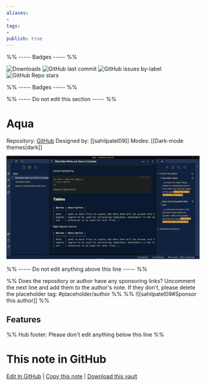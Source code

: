 ```yaml
---
aliases:
- 
tags: 
- 
publish: true
---
```


%% ----- Badges ----- %%

![Downloads](https://img.shields.io/badge/downloads-3678-573E7A?style=for-the-badge&logo=)
![GitHub last commit](https://img.shields.io/github/last-commit/sahilpatel09/Aqua-obsidian?color=573E7A&label=last%20update&logo=github&style=for-the-badge)
![GitHub issues by-label](https://img.shields.io/github/issues/sahilpatel09/Aqua-obsidian/help%20wanted?color=573E7A&logo=github&style=for-the-badge) 
![GitHub Repo stars](https://img.shields.io/github/stars/sahilpatel09/Aqua-obsidian?color=573E7A&logo=github&style=for-the-badge)

%% ----- Badges ----- %%

%% ----- Do not edit this section ----- %%

# Aqua

Repository: [GitHub](https://github.com/sahilpatel09/Aqua-obsidian)
Designed by: [[sahilpatel09]]
Modes: [[Dark-mode themes|dark]]



![screenshot](https://github.com/sahilpatel09/Aqua-obsidian/raw/HEAD/dark.png)

%% ----- Do not edit anything above this line ----- %% 

%% Does the repository or author have any sponsoring links? Uncomment the next line and add them to the author's note. If they don't, please delete the placeholder tag: #placeholder/author %%
%% ![[sahilpatel09#Sponsor this author]] %%


## Features



%% Hub footer: Please don't edit anything below this line %%

# This note in GitHub

<span class="git-footer">[Edit In GitHub](https://github.dev/obsidian-community/obsidian-hub/blob/main/02%20-%20Community%20Expansions/02.05%20All%20Community%20Expansions/Themes/Aqua.md "git-hub-edit-note") | [Copy this note](https://raw.githubusercontent.com/obsidian-community/obsidian-hub/main/02%20-%20Community%20Expansions/02.05%20All%20Community%20Expansions/Themes/Aqua.md "git-hub-copy-note") | [Download this vault](https://github.com/obsidian-community/obsidian-hub/archive/refs/heads/main.zip "git-hub-download-vault") </span>

